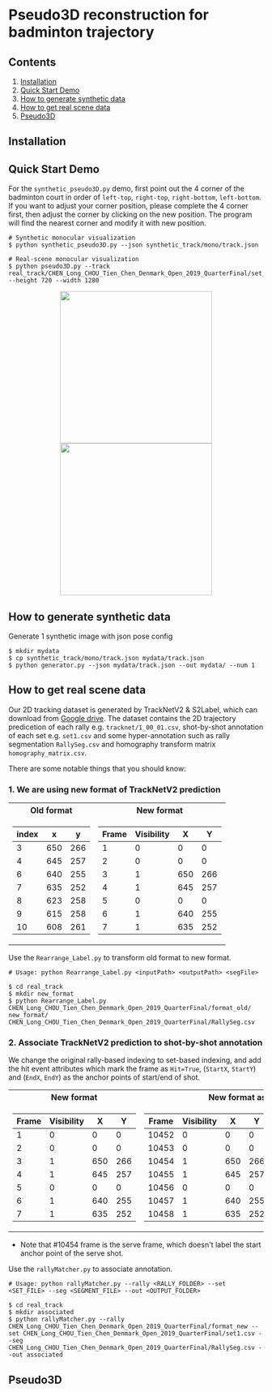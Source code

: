 # Pseudo3D reconstruction for badminton trajectory

## Contents
1. [Installation](#Installation)
2. [Quick Start Demo](#Quick-Start-Demo)
3. [How to generate synthetic data](#How-to-generate-synthetic-data)
4. [How to get real scene data](#How-to-get-real-scene-data)
5. [Pseudo3D](#Pseudo3D)

## Installation

## Quick Start Demo
For the `synthetic_pseudo3D.py` demo, first point out the 4 corner of the badminton court in order of `left-top`, `right-top`, `right-bottom`, `left-bottom`.
If you want to adjust your corner position, please complete the 4 corner first, then adjust the corner by clicking on the new position. 
The program will find the nearest corner and modify it with new position.
```
# Synthetic monocular visualization
$ python synthetic_pseudo3D.py --json synthetic_track/mono/track.json

# Real-scene monocular visualization
$ python pseudo3D.py --track real_track/CHEN_Long_CHOU_Tien_Chen_Denmark_Open_2019_QuarterFinal/set_1_00_01.csv --height 720 --width 1280
```

<center class="half">
    <img src="https://i.imgur.com/81OtyOs.png" width="300"/><img src="https://i.imgur.com/cFVc1uS.png" width="300"/>
</center>

## How to generate synthetic data
Generate 1 synthetic image with json pose config
```
$ mkdir mydata
$ cp synthetic_track/mono/track.json mydata/track.json
$ python generator.py --json mydata/track.json --out mydata/ --num 1
```

## How to get real scene data
Our 2D tracking dataset is generated by TrackNetV2 & S2Label, which can download from [Google drive](TODO).
The dataset contains the 2D trajectory predicetion of each rally e.g. `tracknet/1_00_01.csv`, shot-by-shot annotation of each set e.g. `set1.csv` and some hyper-annotation such as rally segmentation `RallySeg.csv` and homography transform matrix `homography_matrix.csv`.


There are some notable things that you should know:
### 1. We are using new format of TrackNetV2 prediction
<table>
<tr><th>Old format </th><th>New format</th></tr>
<tr><td>

| index |   x   |   y   |
| ----- | ----- | ----- |
|   3   |  650  |  266  |
|   4   |  645  |  257  |
|   6   |  640  |  255  |
|   7   |  635  |  252  |
|   8   |  623  |  258  |
|   9   |  615  |  258  |
|  10   |  608  |  261  |

</td><td>

| Frame |   Visibility   |   X   |   Y   |
| ----- | ----- | ----- | ----- |
|   1   |   0   |   0   |   0   |
|   2   |   0   |   0   |   0   |
|   3   |   1   |  650  |  266  |
|   4   |   1   |  645  |  257  |
|   5   |   0   |   0   |   0   |
|   6   |   1   |  640  |  255  |
|   7   |   1   |  635  |  252  |

</td></tr> </table>

Use the `Rearrange_Label.py` to transform old format to new format.
```
# Usage: python Rearrange_Label.py <inputPath> <outputPath> <segFile>

$ cd real_track
$ mkdir new_format
$ python Rearrange_Label.py CHEN_Long_CHOU_Tien_Chen_Denmark_Open_2019_QuarterFinal/format_old/ new_format/ CHEN_Long_CHOU_Tien_Chen_Denmark_Open_2019_QuarterFinal/RallySeg.csv
```

### 2. Associate TrackNetV2 prediction to shot-by-shot annotation
We change the original rally-based indexing to set-based indexing, and add the hit event attributes which mark the frame as `Hit=True`, (`StartX`, `StartY`) and (`EndX`, `EndY`) as the anchor points of start/end of shot.
<table>
<tr><th>New format </th><th>New format associate with S2 annotation</th></tr>
<tr><td>

| Frame |   Visibility   |   X   |   Y   |
| ----- | ----- | ----- | ----- |
|   1   |   0   |   0   |   0   |
|   2   |   0   |   0   |   0   |
|   3   |   1   |  650  |  266  |
|   4   |   1   |  645  |  257  |
|   5   |   0   |   0   |   0   |
|   6   |   1   |  640  |  255  |
|   7   |   1   |  635  |  252  |

</td><td>

| Frame |   Visibility   |   X   |   Y   | Hit | StartX | StartY | EndX | EndY |
| ----- | ----- | ----- | ----- | ----- | ----- | ----- | ----- | ----- |
| 10452 |   0   |   0   |   0   | False | (None) | (None) | (None) | (None) |
| 10453 |   0   |   0   |   0   | False | (None) | (None) | (None) | (None) |
| 10454 |   1   |  650  |  266  | True | (None) | (None) | 568.0 | 328.0 |
| 10455 |   1   |  645  |  257  | False | (None) | (None) | (None) | (None) |
| 10456 |   0   |   0   |   0   | False | (None) | (None) | (None) | (None) |
| 10457 |   1   |  640  |  255  | False | (None) | (None) | (None) | (None) |
| 10458 |   1   |  635  |  252  | True | 568.0 | 328.0 | 828.0 | 580.0 |
</td></tr> </table>

 - Note that #10454 frame is the serve frame, which doesn't label the start anchor point of the serve shot.

Use the `rallyMatcher.py` to associate annotation.
```
# Usage: python rallyMatcher.py --rally <RALLY_FOLDER> --set <SET_FILE> --seg <SEGMENT_FILE> --out <OUTPUT_FOLDER>

$ cd real_track
$ mkdir associated
$ python rallyMatcher.py --rally CHEN_Long_CHOU_Tien_Chen_Denmark_Open_2019_QuarterFinal/format_new --set CHEN_Long_CHOU_Tien_Chen_Denmark_Open_2019_QuarterFinal/set1.csv --seg CHEN_Long_CHOU_Tien_Chen_Denmark_Open_2019_QuarterFinal/RallySeg.csv --out associated
```

## Pseudo3D